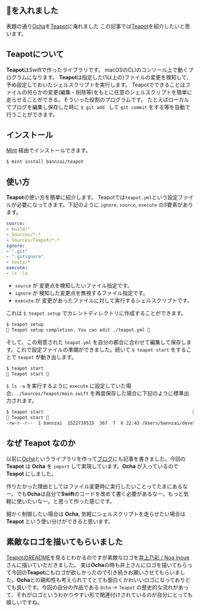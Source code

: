 
## 🍵を入れました
表題の通り[Ocha](https://github.com/bannzai/ocha)を[Teapot](https://github.com/bannzai/teapot)に淹れました
この記事では[Teapot](https://github.com/bannzai/teapot)を紹介したいと思います。

## Teapotについて
**Teapot**はSwiftで作ったライブラリです。 macOSのCLIのコンソール上で動くプログラムになります。 **Teapot**は指定した(1以上の)ファイルの変更を検知して、予め設定しておいたシェルスクリプトを実行します。 Teapotでできることはファイルの何らかの変更(編集・削除等)をもとに任意のシェルスクリプトを簡単に走らせることができる。そういった役割のプログラムです。 たとえばローカルでブログを編集し保存した時に `$ git add ` して `git commit` をする等を自動で行うことができます。

## インストール
[Mint](https://github.com/yonaskolb/Mint) 経由でインストールできます。

```bash
$ mint install bannzai/teapot
```

## 使い方
**Teapot**の使い方を簡単に紹介します。 Teapotでは`teapot.yml`という設定ファイルが必要になってきます。下記のように `ignore`, `source`, `execute` の3要素があります。  

```yaml
source:
- build/*
- Sources/*.*
- Sources/Teapot/*.*
ignore:
- ".git"
- ".gitignore"
- tests/*
execute: 
- ls -la
```

- `source` が 変更点を検知したいファイル指定です。
- `ignore` が 検知した変更点を無視するファイル指定です。
- `execute` が 変更があったファイルに対して実行するシェルスクリプトです。

これは `$ teapot setup` でカレントディレクトリに作成することができます。

```bash
$ teapot setup
🍵 Teapot setup completion. You can edit ./teapot.yml 🍵
```

そして、この用意された `teapot.yml` を自分の都合に合わせて編集して保存します。これで設定ファイルの準備ができました。続いて `$ teapot start` をすることで `teapot` が動き出します。

```bash
$ teapot start
🍵 Teapot start 🍵
```

`$ ls -a` を実行するように `execute` に設定していた場合、`./Sources/Teapot/main.swift` を再度保存した場合に下記のように標準出力されます。

```bash
$ teapot start                                                        
🍵 Teapot start 🍵
-rw-r--r--  1 bannzai  1522739515  367  7  6 22:43 /Users/bannzai/develop/oss/Teapot/Sources/Teapot/main.swift
```

## なぜ Teapot なのか
以前に[Ocha](https://github.com/bannzai/ocha)というライブラリを作って[ブログ](https://bannzai.hatenadiary.jp/)にも記事を書きました。今回の **Teapot** は **Ocha** を `import` して実現しています。**Ocha** が入っているので **Teapot** にしました。  

作りたかった理由としてはファイル変更時に実行したいことってたまにあるなー。でも**Ocha**は自分で**Swift**のコードを改めて書く必要があるなー。もっと気軽に使いたいなー。と思って作った感じです。  

細かく制御したい場合は **Ocha**, 気軽にシェルスクリプトを走らせたい場合は **Teapot** という使い分けができると思います。



## 素敵なロゴを描いてもらいました
[TeapotのREADME](https://github.com/bannzai/Teapot)を見るとわかるのですが素敵なロゴを[井上乃彩 / Noa Inoue](https://twitter.com/noa_design51)さんに描いていただきました。
実は**Ocha**の時も井上さんにロゴを描いてもらって今回の**Teapot**にもロゴが欲しかったので引き続きお願いさせてもらいました。**Ocha**との親和性も考えられててとても面白くかわいいロゴになっておりとても良いです。今回の自分の作品である `Ocha` → `Teapot` の歴史的な流れがあって、それがロゴというわかりやすい形で関連付けされているのが自分にとっても嬉しいですね。

